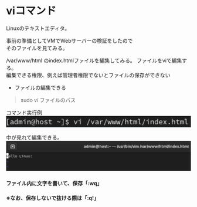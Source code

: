 # viコマンド
Linuxのテキストエディタ。

事前の準備としてVMでWebサーバーの検証をしたので<br>
そのファイルを見てみる。

/var/www/html  のindex.htmlファイルを編集してみる。
ファイルをviで編集する。<br>
編集できる権限、例えば管理者権限でないとファイルの保存ができない

- ファイルの編集できる<br>
>sudo vi ファイルのパス

コマンド実行例
![Alt text](<スクリーンショット 2024-02-29 17.25.46.png>)

中が見れて編集できる。
![Alt text](<スクリーンショット 2024-02-29 17.28.14.png>)

#### ファイル内に文字を書いて、保存「:wq」<br>
#### ※なお、保存しないで抜ける際は「:q!」